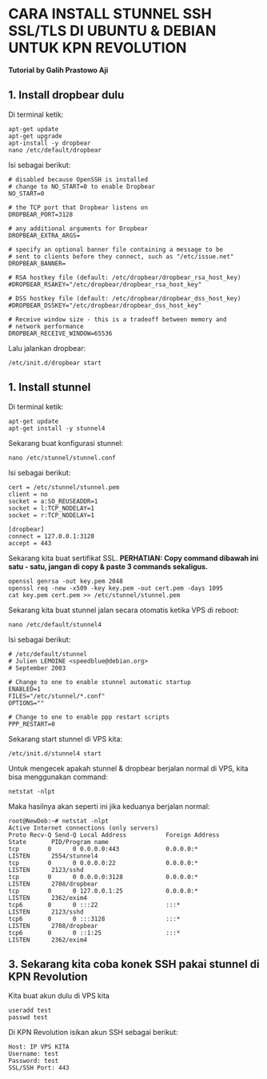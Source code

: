 # CARA INSTALL STUNNEL SSH SSL/TLS DI UBUNTU & DEBIAN UNTUK KPN REVOLUTION
**Tutorial by Galih Prastowo Aji**

## 1. Install dropbear dulu
Di terminal ketik:
```shell
apt-get update
apt-get upgrade
apt-install -y dropbear
nano /etc/default/dropbear
```
Isi sebagai berikut:
```shell
# disabled because OpenSSH is installed
# change to NO_START=0 to enable Dropbear
NO_START=0

# the TCP port that Dropbear listens on
DROPBEAR_PORT=3128

# any additional arguments for Dropbear
DROPBEAR_EXTRA_ARGS=

# specify an optional banner file containing a message to be
# sent to clients before they connect, such as "/etc/issue.net"
DROPBEAR_BANNER=

# RSA hostkey file (default: /etc/dropbear/dropbear_rsa_host_key)
#DROPBEAR_RSAKEY="/etc/dropbear/dropbear_rsa_host_key"

# DSS hostkey file (default: /etc/dropbear/dropbear_dss_host_key)
#DROPBEAR_DSSKEY="/etc/dropbear/dropbear_dss_host_key"

# Receive window size - this is a tradeoff between memory and
# network performance
DROPBEAR_RECEIVE_WINDOW=65536
```
Lalu jalankan dropbear:
```shell
/etc/init.d/dropbear start
```
## 1. Install stunnel
Di terminal ketik:
```shell
apt-get update
apt-get install -y stunnel4
```
Sekarang buat konfigurasi stunnel:
```shell
nano /etc/stunnel/stunnel.conf
```
Isi sebagai berikut:
```
cert = /etc/stunnel/stunnel.pem
client = no
socket = a:SO_REUSEADDR=1
socket = l:TCP_NODELAY=1
socket = r:TCP_NODELAY=1

[dropbear]
connect = 127.0.0.1:3128
accept = 443
```
Sekarang kita buat sertifikat SSL. **PERHATIAN: Copy command dibawah ini satu - satu, jangan di copy & paste 3 commands sekaligus.**
```shell
openssl genrsa -out key.pem 2048
openssl req -new -x509 -key key.pem -out cert.pem -days 1095
cat key.pem cert.pem >> /etc/stunnel/stunnel.pem
```
Sekarang kita buat stunnel jalan secara otomatis ketika VPS di reboot:
```shell
nano /etc/default/stunnel4
```
Isi sebagai berikut:
```shell
# /etc/default/stunnel
# Julien LEMOINE <speedblue@debian.org>
# September 2003

# Change to one to enable stunnel automatic startup
ENABLED=1
FILES="/etc/stunnel/*.conf"
OPTIONS=""

# Change to one to enable ppp restart scripts
PPP_RESTART=0
```
Sekarang start stunnel di VPS kita:
```shell
/etc/init.d/stunnel4 start
```
Untuk mengecek apakah stunnel & dropbear berjalan normal di VPS, kita bisa menggunakan command:
```shell
netstat -nlpt
```
Maka hasilnya akan seperti ini jika keduanya berjalan normal:
```shell
root@NewDeb:~# netstat -nlpt
Active Internet connections (only servers)
Proto Recv-Q Send-Q Local Address           Foreign Address         State       PID/Program name
tcp        0      0 0.0.0.0:443             0.0.0.0:*               LISTEN      2554/stunnel4   
tcp        0      0 0.0.0.0:22              0.0.0.0:*               LISTEN      2123/sshd       
tcp        0      0 0.0.0.0:3128            0.0.0.0:*               LISTEN      2708/dropbear   
tcp        0      0 127.0.0.1:25            0.0.0.0:*               LISTEN      2362/exim4      
tcp6       0      0 :::22                   :::*                    LISTEN      2123/sshd       
tcp6       0      0 :::3128                 :::*                    LISTEN      2708/dropbear   
tcp6       0      0 ::1:25                  :::*                    LISTEN      2362/exim4
```
## 3. Sekarang kita coba konek SSH pakai stunnel di KPN Revolution
Kita buat akun dulu di VPS kita
```shell
useradd test
passwd test
```
Di KPN Revolution isikan akun SSH sebagai berikut:
```text
Host: IP VPS KITA
Username: test
Password: test
SSL/SSH Port: 443
```
